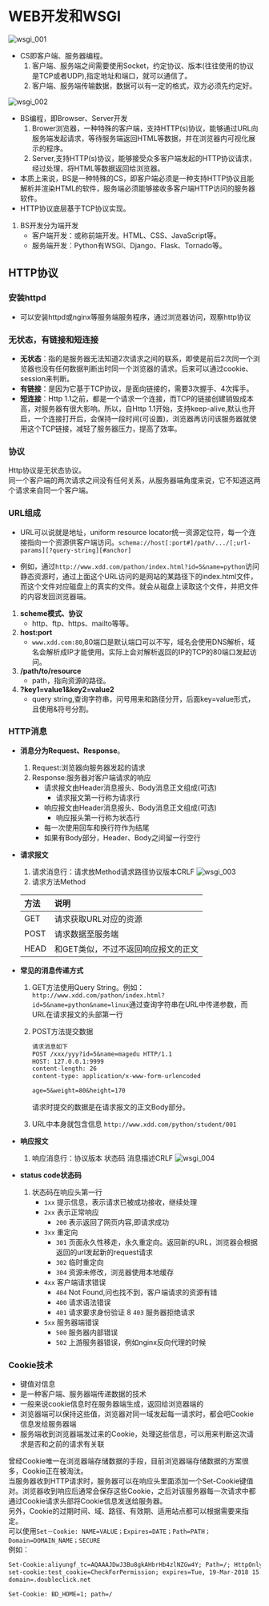 # WEB开发和WSGI

![wsgi_001](../../../img/python/wsgi_001.jpg)  

* CS即客户端、服务器编程。
    1. 客户端、服务端之间需要使用Socket，约定协议、版本(往往使用的协议是TCP或者UDP),指定地址和端口，就可以通信了。
    2. 客户端、服务端传输数据，数据可以有一定的格式，双方必须先约定好。

![wsgi_002](../../../img/python/wsgi_002.jpg)  

* BS编程，即Browser、Server开发
    1. Brower浏览器，一种特殊的客户端，支持HTTP(s)协议，能够通过URL向服务端发起请求，等待服务端返回HTML等数据，并在浏览器内可视化展示的程序。
    2. Server,支持HTTP(s)协议，能够接受众多客户端发起的HTTP协议请求，经过处理，将HTML等数据返回给浏览器。
* 本质上来说，BS是一种特殊的CS，即客户端必须是一种支持HTTP协议且能解析并渲染HTML的软件，服务端必须能够接收多客户端HTTP访问的服务器软件。
* HTTP协议底层基于TCP协议实现。

1. BS开发分为端开发
    * 客户端开发：或称前端开发。HTML、CSS、JavaScript等。
    * 服务端开发：Python有WSGI、Django、Flask、Tornado等。

## HTTP协议

### 安装httpd

* 可以安装httpd或nginx等服务端服务程序，通过浏览器访问，观察http协议

### 无状态，有链接和短连接

* **无状态**：指的是服务器无法知道2次请求之间的联系，即使是前后2次同一个浏览器也没有任何数据判断出时同一个浏览器的请求。后来可以通过cookie、session来判断。
* **有链接**：是因为它基于TCP协议，是面向链接的，需要3次握手、4次挥手。
* **短连接**：Http 1.1之前，都是一个请求一个连接，而TCP的链接创建销毁成本高，对服务器有很大影响。所以，自Http 1.1开始，支持keep-alive,默认也开启，一个连接打开后，会保持一段时间(可设置)，浏览器再访问该服务器就使用这个TCP链接，减轻了服务器压力，提高了效率。

### 协议

Http协议是无状态协议。  
同一个客户端的两次请求之间没有任何关系，从服务器端角度来说，它不知道这两个请求来自同一个客户端。

### URL组成

* URL可以说就是地址，uniform resource locator统一资源定位符，每一个连接指向一个资源供客户端访问。`schema://host[:port#]/path/.../[;url-params][?query-string][#anchor]`  

* 例如，通过`http://www.xdd.com/pathon/index.html?id=5&name=python`访问静态资源时，通过上面这个URL访问的是网站的某路径下的index.html文件，而这个文件对应磁盘上的真实的文件。就会从磁盘上读取这个文件，并把文件的内容发回浏览器端。

1. **scheme模式、协议**
    * http、ftp、https、mailto等等。
2. **host:port**
    * `www.xdd.com:80`,80端口是默认端口可以不写，域名会使用DNS解析，域名会解析成IP才能使用。实际上会对解析返回的IP的TCP的80端口发起访问。
3. **/path/to/resource**
    * path，指向资源的路径。
4. **?key1=value1&key2=value2**
    * query string,查询字符串，问号用来和路径分开，后面key=value形式，且使用&符号分割。

### HTTP消息

* **消息分为Request、Response**。
    1. Request:浏览器向服务器发起的请求
    2. Response:服务器对客户端请求的响应
        * 请求报文由Header消息报头、Body消息正文组成(可选)
            * 请求报文第一行称为请求行
        * 响应报文由Header消息报头、Body消息正文组成(可选)
            * 响应报头第一行称为状态行
        * 每一次使用回车和换行符作为结尾
        * 如果有Body部分，Header、Body之间留一行空行
* **请求报文**
    1. 请求消息行：请求放Method请求路径协议版本CRLF
    ![wsgi_003](../../../img/python/wsgi_003.jpg)  
    2. 请求方法Method

    |方法|说明|
    |:---------|:---------|
    |GET|请求获取URL对应的资源|
    |POST|请求数据至服务端|
    |HEAD|和GET类似，不过不返回响应报文的正文|

* **常见的消息传递方式**
    1. GET方法使用Query String。例如：`http://www.xdd.com/pathon/index.html?id=5&name=python&name=linux`通过查询字符串在URL中传递参数，而URL在请求报文的头部第一行
    2. POST方法提交数据

        ````txt
        请求消息如下
        POST /xxx/yyy?id=5&name=magedu HTTP/1.1
        HOST: 127.0.0.1:9999
        content-length: 26
        content-type: application/x-www-form-urlencoded

        age=5&weight=80&height=170
        ````  

        请求时提交的数据是在请求报文的正文Body部分。  
    3. URL中本身就包含信息
        `http://www.xdd.com/python/student/001`

* **响应报文**
    1. 响应消息行：协议版本 状态码 消息描述CRLF
    ![wsgi_004](../../../img/python/wsgi_004.jpg)  

* **status code状态码**
    1. 状态码在响应头第一行
        * `1xx` 提示信息，表示请求已被成功接收，继续处理
        * `2xx` 表示正常响应
            * `200` 表示返回了网页内容,即请求成功
        * `3xx` 重定向
            * `301` 页面永久性移走，永久重定向。返回新的URL，浏览器会根据返回的url发起新的request请求
            * `302` 临时重定向
            * `304` 资源未修改，浏览器使用本地缓存
        * `4xx` 客户端请求错误
            * `404` Not Found,问也找不到，客户端请求的资源有错
            * `400` 请求语法错误
            * `401` 请求要求身份验证
            8 `403` 服务器拒绝请求
        * `5xx` 服务器端错误
            * `500` 服务器内部错误
            * `502` 上游服务器错误，例如nginx反向代理的时候

### Cookie技术

* 键值对信息
* 是一种客户端、服务器端传递数据的技术
* 一般来说cookie信息时在服务器端生成，返回给浏览器端的
* 浏览器端可以保持这些值，浏览器对同一域发起每一请求时，都会吧Cookie信息发给服务器端
* 服务端收到浏览器端发过来的Cookie，处理这些信息，可以用来判断这次请求是否和之前的请求有关联  

曾经Cookie唯一在浏览器端存储数据的手段，目前浏览器端存储数据的方案很多，Cookie正在被淘汰。  
当服务器收到HTTP请求时，服务器可以在响应头里面添加一个Set-Cookie键值对。浏览器收到响应后通常会保存这些Cookie，之后对该服务器每一次请求中都通过Cookie请求头部将Cookie信息发送给服务器。  
另外，Cookie的过期时间、域、路径、有效期、适用站点都可以根据需要来指定。  
可以使用`Set－Cookie: NAME=VALUE；Expires=DATE；Path=PATH；Domain=DOMAIN_NAME；SECURE`  
例如：  

````txt
Set-Cookie:aliyungf_tc=AQAAAJDwJ3Bu8gkAHbrHb4zlNZGw4Y; Path=/; HttpOnly
set-cookie:test_cookie=CheckForPermission; expires=Tue, 19-Mar-2018 15:53:02 GMT; path=/;
domain=.doubleclick.net

Set-Cookie: BD_HOME=1; path=/
````






























